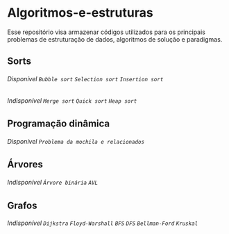 # Algoritmos-e-estruturas
Esse repositório visa armazenar códigos utilizados para os principais problemas de estruturação de dados, algoritmos de solução e paradigmas.
## Sorts
###### Disponível `Bubble sort` `Selection sort` `Insertion sort`
###### Indisponível `Merge sort` `Quick sort` `Heap sort`
## Programação dinâmica
###### Disponível `Problema da mochila e relacionados`
## Árvores
###### Indisponível `Árvore binária` `AVL`
## Grafos
###### Indisponível `Dijkstra` `Floyd-Warshall` `BFS` `DFS` `Bellman-Ford` `Kruskal`
